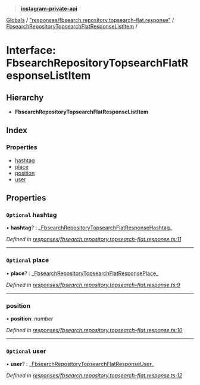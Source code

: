 > **[instagram-private-api](../README.md)**

[Globals](../README.md) / ["responses/fbsearch.repository.topsearch-flat.response"](../modules/_responses_fbsearch_repository_topsearch_flat_response_.md) / [FbsearchRepositoryTopsearchFlatResponseListItem](_responses_fbsearch_repository_topsearch_flat_response_.fbsearchrepositorytopsearchflatresponselistitem.md) /

# Interface: FbsearchRepositoryTopsearchFlatResponseListItem

## Hierarchy

- **FbsearchRepositoryTopsearchFlatResponseListItem**

## Index

### Properties

- [hashtag](_responses_fbsearch_repository_topsearch_flat_response_.fbsearchrepositorytopsearchflatresponselistitem.md#optional-hashtag)
- [place](_responses_fbsearch_repository_topsearch_flat_response_.fbsearchrepositorytopsearchflatresponselistitem.md#optional-place)
- [position](_responses_fbsearch_repository_topsearch_flat_response_.fbsearchrepositorytopsearchflatresponselistitem.md#position)
- [user](_responses_fbsearch_repository_topsearch_flat_response_.fbsearchrepositorytopsearchflatresponselistitem.md#optional-user)

## Properties

### `Optional` hashtag

• **hashtag**? : _[FbsearchRepositoryTopsearchFlatResponseHashtag](\_responses_fbsearch_repository_topsearch_flat_response_.fbsearchrepositorytopsearchflatresponsehashtag.md)\_

_Defined in [responses/fbsearch.repository.topsearch-flat.response.ts:11](https://github.com/realinstadude/instagram-private-api/blob/4ae8fec/src/responses/fbsearch.repository.topsearch-flat.response.ts#L11)_

---

### `Optional` place

• **place**? : _[FbsearchRepositoryTopsearchFlatResponsePlace](\_responses_fbsearch_repository_topsearch_flat_response_.fbsearchrepositorytopsearchflatresponseplace.md)\_

_Defined in [responses/fbsearch.repository.topsearch-flat.response.ts:9](https://github.com/realinstadude/instagram-private-api/blob/4ae8fec/src/responses/fbsearch.repository.topsearch-flat.response.ts#L9)_

---

### position

• **position**: _number_

_Defined in [responses/fbsearch.repository.topsearch-flat.response.ts:10](https://github.com/realinstadude/instagram-private-api/blob/4ae8fec/src/responses/fbsearch.repository.topsearch-flat.response.ts#L10)_

---

### `Optional` user

• **user**? : _[FbsearchRepositoryTopsearchFlatResponseUser](\_responses_fbsearch_repository_topsearch_flat_response_.fbsearchrepositorytopsearchflatresponseuser.md)\_

_Defined in [responses/fbsearch.repository.topsearch-flat.response.ts:12](https://github.com/realinstadude/instagram-private-api/blob/4ae8fec/src/responses/fbsearch.repository.topsearch-flat.response.ts#L12)_

